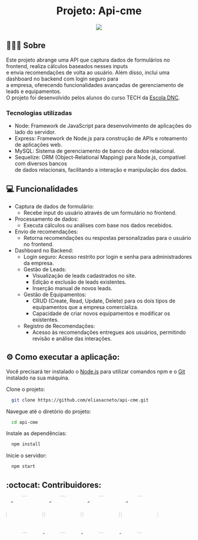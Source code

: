 <!-- <p align="center">
  <img alt="WeFashion-banner" src="./public/banner.jpg" width="100%">
</p> -->

<h1 align="center">
  Projeto: Api-cme
</h1>

<p style="text-align:center">
  
  <img src="http://img.shields.io/static/v1?label=STATUS%20DO%20PROJETO:&message=CONCLUIDO&color=GREEN&style=for-the-badge"/>
</p>

## 👨🏻‍💻 Sobre

Este projeto abrange uma API que captura dados de formulários no frontend, realiza cálculos baseados nesses inputs <br>
e envia recomendações de volta ao usuário. Além disso, inclui uma dashboard no backend com login seguro para <br>
a empresa, oferecendo funcionalidades avançadas de gerenciamento de leads e equipamentos. <br>
O projeto foi desenvolvido pelos alunos do curso TECH da [Escola DNC](https://www.escoladnc.com.br/).


### Tecnologias utilizadas

- Node: Framework de JavaScript para desenvolvimento de aplicações do lado do servidor.
- Express: Framework de Node.js para construção de APIs e roteamento de aplicações web.
- MySQL: Sistema de gerenciamento de banco de dados relacional.
- Sequelize: ORM (Object-Relational Mapping) para Node.js, compatível com diversos bancos <br>
de dados relacionais, facilitando a interação e manipulação dos dados.

## 💻 Funcionalidades

- Captura de dados de formulário:<br>
    - Recebe input do usuário através de um formulário no frontend.<br>
- Processamento de dados:<br>
    - Executa cálculos ou análises com base nos dados recebidos.<br>
- Envio de recomendações:<br>
    - Retorna recomendações ou respostas personalizadas para o usuário no frontend.<br>
- Dashboard no Backend:<br>
    - Login seguro: Acesso restrito por login e senha para administradores da empresa.<br>
    - Gestão de Leads:<br>
      - Visualização de leads cadastrados no site.<br>
      - Edição e exclusão de leads existentes.<br>
      - Inserção manual de novos leads.<br>
    - Gestão de Equipamentos:<br>
      - CRUD (Create, Read, Update, Delete) para os dois tipos de equipamentos que a empresa comercializa.<br>
      - Capacidade de criar novos equipamentos e modificar os existentes.<br>
    - Registro de Recomendações:<br>
      - Acesso às recomendações entregues aos usuários, permitindo revisão e análise das interações.<br>

## ⚙️ Como executar a aplicação:

Você precisará ter instalado o [Node.js](https://nodejs.org/en) para utilizar comandos npm e o [Git](https://git-scm.com/) instalado na sua máquina.

Clone o projeto:

```bash
  git clone https://github.com/eliasacneto/api-cme.git
```

Navegue até o diretório do projeto:

```bash
  cd api-cme
```

Instale as dependências:

```bash
  npm install
```

Inicie o servidor:

```bash
  npm start
```

## :octocat: Contribuidores:


<a title="Elias Neto" href="https://github.com/eliasacneto">
  <img src="https://avatars.githubusercontent.com/u/8580665?v=4" width="100" style="border-radius:50%">
</a>
<a title="Renan Mota" href="https://github.com/Rhanoi">
  <img src="https://avatars.githubusercontent.com/u/101286268?v=4" width="100" style="border-radius:50%">
</a>
<a title="Sthery Alves" href="https://github.com/stheryalves">
  <img src="https://avatars.githubusercontent.com/u/134507985?v=4" width="100" style="border-radius:50%">
</a>
<a title="Thiago Morais" href="https://github.com/thiagomorais16">
  <img src="https://avatars.githubusercontent.com/u/118579263?v=4" width="100" style="border-radius:50%">
</a>

